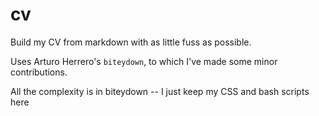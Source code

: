 cv
==

Build my CV from markdown with as little fuss as possible.

Uses Arturo Herrero's `biteydown`, to which I've made some minor contributions.

All the complexity is in biteydown -- I just keep my CSS and bash scripts here
